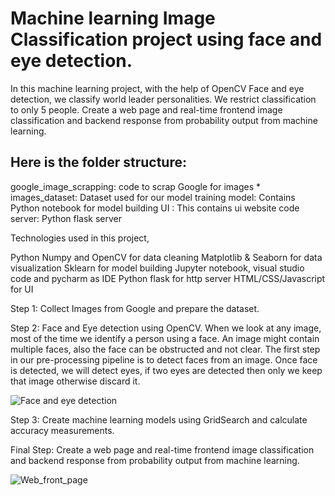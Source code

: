 # Machine learning Image Classification project using face and eye detection.
In this machine learning project, with the help of OpenCV Face and eye detection, we classify world leader personalities. We restrict classification to only 5 people. Create a web page and real-time  frontend image classification and backend response from probability output from machine learning.

Here is the folder structure:
  -
  google_image_scrapping: code to scrap Google for images
  *
  images_dataset: Dataset used for our model training
  model: Contains Python notebook for model building
  UI : This contains ui website code
  server: Python flask server

Technologies used in this project,

Python
Numpy and OpenCV for data cleaning
Matplotlib & Seaborn for data visualization
Sklearn for model building
Jupyter notebook, visual studio code and pycharm as IDE
Python flask for http server
HTML/CSS/Javascript for UI

Step 1: Collect Images from Google and prepare the dataset.

Step 2: Face and Eye detection using OpenCV. When we look at any image, most of the time we identify a person using a face. An image might contain multiple faces, also the face can be obstructed and not clear. The first step in our pre-processing pipeline is to detect faces from an image. Once face is detected, we will detect eyes, if two eyes are detected then only we keep that image otherwise discard it.

![Face and eye detection](https://github.com/abulzunayed/Machine_learning_Projects/assets/122612945/963054e9-9a88-48d6-8d50-c26275967c21)

Step 3: Create machine learning models using GridSearch and calculate accuracy measurements.

Final Step: Create a web page and real-time  frontend image classification and backend response from probability output from machine learning.

![Web_front_page](https://github.com/abulzunayed/Machine_learning_Projects/assets/122612945/dde676d7-75b7-4cca-92f1-47c8fae4f63f)


